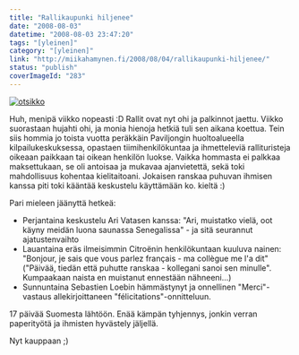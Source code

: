```yaml
---
title: "Rallikaupunki hiljenee"
date: "2008-08-03"
datetime: "2008-08-03 23:47:20"
tags: "[yleinen]"
category: "[yleinen]"
link: "http://miikahamynen.fi/2008/08/04/rallikaupunki-hiljenee/"
status: "publish"
coverImageId: "283"
---
```


[![](http://miikahamynen.fi/wp-content/uploads/2008/08/otsikko-800x493.jpg "otsikko")](http://miikahamynen.fi/2008/08/04/rallikaupunki-hiljenee/otsikko-6/)

Huh, menipä viikko nopeasti :D Rallit ovat nyt ohi ja palkinnot jaettu. Viikko suorastaan hujahti ohi, ja monia hienoja hetkiä tuli sen aikana koettua. Tein siis hommia jo toista vuotta peräkkäin Paviljongin huoltoalueella kilpailukeskuksessa, opastaen tiimihenkilökuntaa ja ihmetteleviä rallituristeja oikeaan paikkaan tai oikean henkilön luokse. Vaikka hommasta ei palkkaa maksettukaan, se oli antoisaa ja mukavaa ajanvietettä, sekä toki mahdollisuus kohentaa kielitaitoani. Jokaisen ranskaa puhuvan ihmisen kanssa piti toki kääntää keskustelu käyttämään ko. kieltä :)

Pari mieleen jäänyttä hetkeä:

- Perjantaina keskustelu Ari Vatasen kanssa: "Ari, muistatko vielä, oot käyny meidän luona saunassa Senegalissa" - ja sitä seurannut ajatustenvaihto
- Lauantaina eräs ilmeisimmin Citroënin henkilökuntaan kuuluva nainen: "Bonjour, je sais que vous parlez français - ma collègue me l'a dit" ("Päivää, tiedän että puhutte ranskaa - kollegani sanoi sen minulle". Kumpaakaan naista en muistanut ennestään nähneeni...)
- Sunnuntaina Sebastien Loebin hämmästynyt ja onnellinen "Merci"-vastaus allekirjoittaneen "félicitations"-onnitteluun.

17 päivää Suomesta lähtöön. Enää kämpän tyhjennys, jonkin verran paperityötä ja ihmisten hyvästely jäljellä.

Nyt kauppaan ;)
